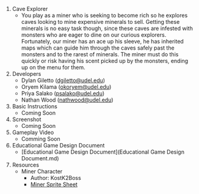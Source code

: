 1. Cave Explorer
    - You play as a miner who is seeking to become rich so he explores caves looking to mine expensive minerals to sell. Getting these minerals is no easy task though, since these caves are infested with monsters who are eager to dine on our curious explorers. Fortunately, our miner has an ace up his sleeve, he has inherited maps which can guide him through the caves safely past the monsters and to the rarest of minerals. The miner must do this quickly or risk having his scent picked up by the monsters, ending up on the menu for them.
2. Developers
    - Dylan Giletto (dgiletto@udel.edu)
    - Oryem Kilama (okoryem@udel.edu)
    - Priya Salako (psalako@udel.edu)
    - Nathan Wood (nathwood@udel.edu)
3. Basic Instructions
    - Coming Soon
4. Screenshot
    - Coming Soon
5. Gameplay Video
    - Comming Soon
6. Educational Game Design Document
    - [Educational Game Design Document](Educational Game Design Document.md)
7. Resources
    - Miner Character
        - Author: KostK2Boss
        - [Miner Sprite Sheet](https://www.deviantart.com/kostk2boss/art/custom-miner-sprites-252465211)
